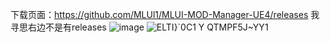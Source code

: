 下载页面：https://github.com/MLUl1/MLUI-MOD-Manager-UE4/releases
我寻思右边不是有releases
![image](https://github.com/user-attachments/assets/63cd9ef3-a3cc-4f99-af8d-1bb7db20903e)
![ELTI}`0C1 Y QTMPF5J~YY1](https://github.com/user-attachments/assets/3b29c2cc-4b19-4e31-8e76-5cacfb0edbe0)


